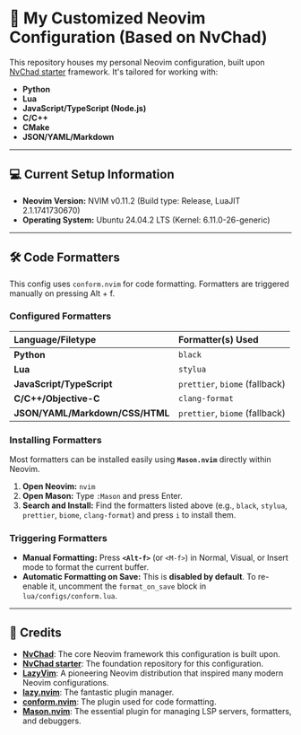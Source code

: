 # 🚀 My Customized Neovim Configuration (Based on NvChad)

This repository houses my personal Neovim configuration, built upon [NvChad starter](https://github.com/NvChad/starter) framework. It's tailored for working with:

* **Python**
* **Lua**
* **JavaScript/TypeScript (Node.js)**
* **C/C++**
* **CMake**
* **JSON/YAML/Markdown**

---

## 💻 Current Setup Information

* **Neovim Version:** NVIM v0.11.2 (Build type: Release, LuaJIT 2.1.1741730670)
* **Operating System:** Ubuntu 24.04.2 LTS (Kernel: 6.11.0-26-generic)

---

## 🛠️ Code Formatters

This config uses `conform.nvim` for code formatting. Formatters are triggered manually on pressing Alt + f.

### Configured Formatters

| Language/Filetype           | Formatter(s) Used                                 |
| :-------------------------- | :------------------------------------------------ |
| **Python** | `black`                                           |
| **Lua** | `stylua`                                          |
| **JavaScript/TypeScript** | `prettier`, `biome` (fallback)                    |
| **C/C++/Objective-C** | `clang-format`                                    | 
| **JSON/YAML/Markdown/CSS/HTML** | `prettier`, `biome` (fallback)                    |

### Installing Formatters

Most formatters can be installed easily using **`Mason.nvim`** directly within Neovim.

1.  **Open Neovim:** `nvim`
2.  **Open Mason:** Type `:Mason` and press Enter.
3.  **Search and Install:** Find the formatters listed above (e.g., `black`, `stylua`, `prettier`, `biome`, `clang-format`) and press `i` to install them.

### Triggering Formatters

* **Manual Formatting:** Press **`<Alt-f>`** (or `<M-f>`) in Normal, Visual, or Insert mode to format the current buffer.
* **Automatic Formatting on Save:** This is **disabled by default**. To re-enable it, uncomment the `format_on_save` block in `lua/configs/conform.lua`.

---

## 🤝 Credits

* **[NvChad](https://github.com/NvChad/NvChad)**: The core Neovim framework this configuration is built upon.
* **[NvChad starter](https://github.com/NvChad/starter)**: The foundation repository for this configuration.
* **[LazyVim](https://github.com/LazyVim/LazyVim)**: A pioneering Neovim distribution that inspired many modern Neovim configurations.
* **[lazy.nvim](https://github.com/folke/lazy.nvim)**: The fantastic plugin manager.
* **[conform.nvim](https://github.com/stevearc/conform.nvim)**: The plugin used for code formatting.
* **[Mason.nvim](https://github.com/williamboman/mason.nvim)**: The essential plugin for managing LSP servers, formatters, and debuggers.
